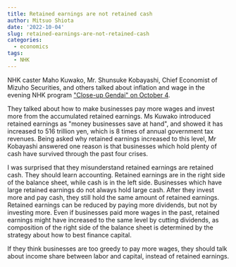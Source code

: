 ```yaml
---
title: Retained earnings are not retained cash
author: Mitsuo Shiota
date: '2022-10-04'
slug: retained-earnings-are-not-retained-cash
categories:
  - economics
tags:
  - NHK
---
```


NHK caster Maho Kuwako, Mr. Shunsuke Kobayashi, Chief Economist of Mizuho Securities, and others talked about inflation and wage in the evening NHK program ["Close-up Gendai" on October 4](https://www.nhk.or.jp/gendai/articles/4709/).

They talked about how to make businesses pay more wages and invest more from the accumulated retained earnings. Ms Kuwako introduced retained earnings as "money businesses save at hand", and showed it has increased to 516 trillion yen, which is 8 times of annual government tax revenues. Being asked why retained earnings increased to this level, Mr Kobayashi answered one reason is that businesses which hold plenty of cash have survived through the past four crises.  

I was surprised that they misunderstand retained earnings are retained cash. They should learn accounting. Retained earnings are in the right side of the balance sheet, while cash is in the left side. Businesses which have large retained earnings do not always hold large cash. After they invest more and pay cash, they still hold the same amount of retained earnings. Retained earnings can be reduced by paying more dividends, but not by investing more. Even if businesses paid more wages in the past, retained earnings might have increased to the same level by cutting dividends, as composition of the right side of the balance sheet is determined by the strategy about how to best finance capital.

If they think businesses are too greedy to pay more wages, they should talk about income share between labor and capital, instead of retained earnings.
